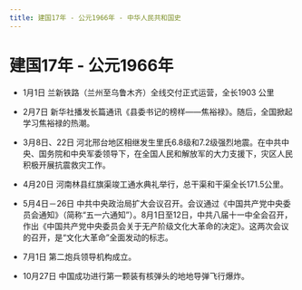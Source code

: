 ```yaml
---
title: 建国17年 - 公元1966年 - 中华人民共和国史
---
```


# 建国17年 - 公元1966年

+ 1月1日 兰新铁路（兰州至乌鲁木齐）全线交付正式运营，全长1903   公里

+ 2月7日 新华社播发长篇通讯《县委书记的榜样——焦裕禄》。随后，全国掀起学习焦裕禄的热潮。

+ 3月8日、22日 河北邢台地区相继发生里氏6.8级和7.2级强烈地震。在中共中央、国务院和中央军委领导下，在全国人民和解放军的大力支援下，灾区人民积极开展抗震救灾工作。

+ 4月20日 河南林县红旗渠竣工通水典礼举行，总干渠和干渠全长171.5公里。

+ 5月4日－26日 中共中央政治局扩大会议召开。会议通过《中国共产党中央委员会通知》（简称“五一六通知”）。8月1日至12日，中共八届十一中全会召开，作出《中国共产党中央委员会关于无产阶级文化大革命的决定》。这两次会议的召开，是“文化大革命”全面发动的标志。

+ 7月1日 第二炮兵领导机构成立。

+ 10月27日 中国成功进行第一颗装有核弹头的地地导弹飞行爆炸。